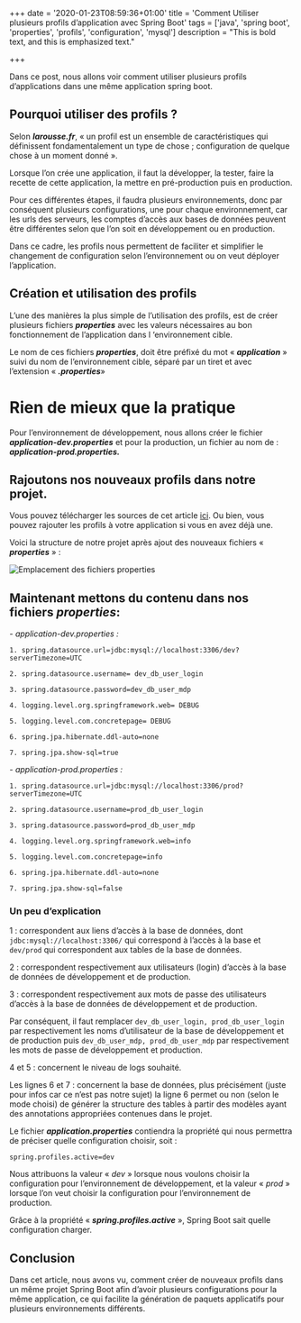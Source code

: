 +++
date = '2020-01-23T08:59:36+01:00'
title = 'Comment Utiliser plusieurs profils d’application avec Spring Boot'
tags = ['java', 'spring boot', 'properties', 'profils', 'configuration', 'mysql']
description = "This is bold text, and this is emphasized text."

+++

Dans ce post, nous allons voir comment utiliser plusieurs profils d’applications dans une même application spring boot.
<!--more-->
## **Pourquoi utiliser des profils ?**

Selon ***larousse.fr***, « un profil est un ensemble de caractéristiques qui définissent fondamentalement un type de chose ; configuration de quelque chose à un moment donné ».

Lorsque l’on crée une application, il faut la développer, la tester, faire la recette de cette application, la mettre en pré-production puis en production.

Pour ces différentes étapes, il faudra plusieurs environnements, donc par conséquent plusieurs configurations, une pour chaque environnement, car les urls des serveurs, les comptes d’accès aux bases de données peuvent être différentes selon que l’on soit en développement ou en production.

Dans ce cadre, les profils nous permettent de faciliter et simplifier le changement de configuration selon l’environnement ou on veut déployer l’application.

## **Création et utilisation des profils**

L’une des manières la plus simple de l’utilisation des profils, est de créer plusieurs fichiers ***properties*** avec les valeurs nécessaires au bon fonctionnement de l’application dans l ‘environnement cible.

Le nom de ces fichiers ***properties***, doit être préfixé du mot « ***application*** » suivi du nom de l’environnement cible, séparé par un tiret et avec l’extension « ***.properties***»

# **Rien de mieux que la pratique**

Pour l’environnement de développement, nous allons créer le fichier ***application-dev.properties*** et pour la production, un fichier au nom de : ***application-prod.properties.***

## **Rajoutons nos nouveaux profils dans notre projet.**

Vous pouvez télécharger les sources de cet article [ici](https://github.com/bmoussat/multi_profile_app>). Ou bien, vous pouvez rajouter les profils à votre application si vous en avez déjà une.

Voici la structure de notre projet après ajout des nouveaux fichiers « ***properties*** » :

![Emplacement des fichiers properties](/images/projectStructure_.png)

## **Maintenant mettons du contenu dans nos fichiers *properties*:**

*- application-dev.properties :*
```properties
1. spring.datasource.url=jdbc:mysql://localhost:3306/dev?serverTimezone=UTC

2. spring.datasource.username= dev_db_user_login

3. spring.datasource.password=dev_db_user_mdp

4. logging.level.org.springframework.web= DEBUG

5. logging.level.com.concretepage= DEBUG

6. spring.jpa.hibernate.ddl-auto=none

7. spring.jpa.show-sql=true
```
*- application-prod.properties :*
```properties
1. spring.datasource.url=jdbc:mysql://localhost:3306/prod?serverTimezone=UTC

2. spring.datasource.username=prod_db_user_login

3. spring.datasource.password=prod_db_user_mdp

4. logging.level.org.springframework.web=info

5. logging.level.com.concretepage=info

6. spring.jpa.hibernate.ddl-auto=none

7. spring.jpa.show-sql=false
```

### **Un peu d’explication**

1 : correspondent aux liens d’accès à la base de données, dont `jdbc:mysql://localhost:3306/` qui correspond à l’accès à la base et `dev/prod` qui correspondent aux tables de la base de données.

2 : correspondent respectivement aux utilisateurs (login) d’accès à la base de données de développement et de production.

3 : correspondent respectivement aux mots de passe des utilisateurs d’accès à la base de données de développement et de production.

Par conséquent, il faut remplacer `dev_db_user_login, prod_db_user_login` par respectivement les noms d’utilisateur de la base de développement et de production puis `dev_db_user_mdp, prod_db_user_mdp` par respectivement les mots de passe de développement et production.

4 et 5 : concernent le niveau de logs souhaité.

Les lignes 6 et 7 : concernent la base de données, plus précisément (juste pour infos car ce n’est pas notre sujet) la ligne 6 permet ou non (selon le mode choisi) de générer la structure des tables à partir des modèles ayant des annotations appropriées contenues dans le projet.

Le fichier ***application.properties*** contiendra la propriété qui nous permettra de préciser quelle configuration choisir, soit :

`spring.profiles.active=dev`

Nous attribuons la valeur « *dev* » lorsque nous voulons choisir la configuration pour l’environnement de développement, et la valeur « *prod* » lorsque l’on veut choisir la configuration pour l’environnement de production.

Grâce à la propriété « ***spring.profiles.active*** », Spring Boot sait quelle configuration charger.

## **Conclusion**

Dans cet article, nous avons vu, comment créer de nouveaux profils dans un même projet Spring Boot afin d’avoir plusieurs configurations pour la même application, ce qui facilite la génération de paquets applicatifs pour plusieurs environnements différents.


